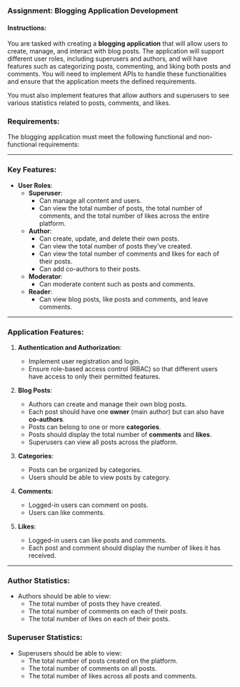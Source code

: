 ### Assignment: Blogging Application Development

#### Instructions:
You are tasked with creating a **blogging application** that will allow users to create, manage, and interact with blog posts. The application will support different user roles, including superusers and authors, and will have features such as categorizing posts, commenting, and liking both posts and comments. You will need to implement APIs to handle these functionalities and ensure that the application meets the defined requirements.

You must also implement features that allow authors and superusers to see various statistics related to posts, comments, and likes.

### Requirements:

The blogging application must meet the following functional and non-functional requirements:

---

### Key Features:

- **User Roles**:
  - **Superuser**:
    - Can manage all content and users.
    - Can view the total number of posts, the total number of comments, and the total number of likes across the entire platform.
  - **Author**:
    - Can create, update, and delete their own posts.
    - Can view the total number of posts they've created.
    - Can view the total number of comments and likes for each of their posts.
    - Can add co-authors to their posts.
  - **Moderator**:
    - Can moderate content such as posts and comments.
  - **Reader**:
    - Can view blog posts, like posts and comments, and leave comments.

---

### Application Features:

1. **Authentication and Authorization**:
   - Implement user registration and login.
   - Ensure role-based access control (RBAC) so that different users have access to only their permitted features.

2. **Blog Posts**:
   - Authors can create and manage their own blog posts.
   - Each post should have one **owner** (main author) but can also have **co-authors**.
   - Posts can belong to one or more **categories**.
   - Posts should display the total number of **comments** and **likes**.
   - Superusers can view all posts across the platform.

3. **Categories**:
   - Posts can be organized by categories.
   - Users should be able to view posts by category.

4. **Comments**:
   - Logged-in users can comment on posts.
   - Users can like comments.

5. **Likes**:
   - Logged-in users can like posts and comments.
   - Each post and comment should display the number of likes it has received.

---

### Author Statistics:

- Authors should be able to view:
  - The total number of posts they have created.
  - The total number of comments on each of their posts.
  - The total number of likes on each of their posts.

### Superuser Statistics:

- Superusers should be able to view:
  - The total number of posts created on the platform.
  - The total number of comments on all posts.
  - The total number of likes across all posts and comments.
